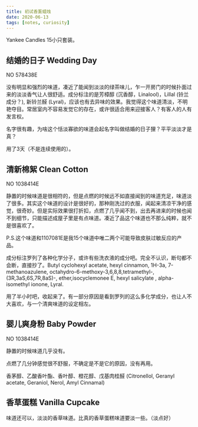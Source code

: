 ```yaml
---
title: 初试香薰蜡烛
date: 2020-06-13
tags: [notes, curiosity]
---
```




Yankee Candles 15小只套装。

## 结婚的日子 Wedding Day

NO 578438E

没有明显和强烈的味道，凑近了能闻到淡淡的绿茶味儿，乍一开房门的时候扑面过来的淡淡香气让人很舒适。成分标注的是芳樟醇 (沉香醇，Linalool)，Lillal (铃兰成分？), 新铃兰醛 (Lyral)，应该也有去异味的效果。我觉得这个味道清淡，不明艳夺目。常居室内不容易发觉它的存在，或许很适合用来迎接客人？有客人的人有发言权。

名字很有趣，为啥这个恬淡寡欲的味道会起名字叫做结婚的日子狸？平平淡淡才是真？

用了3天（不是连续使用的）。



## 清新棉絮 Clean Cotton

NO 1038414E

静置的时候味道是很相符的，但是点燃的时候远不如直接闻到的味道充足，味道淡了很多。其实这个味道的设计是很好的，那种刚洗过的衣服，闻起来清凉干净的感觉，很奇妙。但是实际效果很打折扣，点燃了几乎闻不到，出去再进来的时候也闻不到细节，只能描述成屋子里是有点味道。凑近了品这个味道也不那么纯粹，就不是很喜欢了。

P.S.这个味道和1107081E是我15个味道中唯二两个可能导致皮肤过敏反应的产品。

成分标注罗列了各种化学分子，或许有些洗衣液的成分吧。完全不认识，断句都不会断，直接抄了。Butyl cyclohexyl acetate, hexyl cinnamon, 1H-3a, 7-methanoazulene, octahydro-6-methoxy-3,6,8,8,tetramethyl-, (3R,3aS,6S,7R,8aS)-, ether,isocyclemonee E, hexyl salicylate , alpha-isomethyl ionone, Lyral.

用了半小时吧，收起来了。有一部分原因是看到罗列的这么多化学成分，也让人不大喜欢，与一个清爽味道的设定相左。



## 婴儿爽身粉 Baby Powder

NO 1038414E

静置的时候味道几乎没有。

点燃了几分钟感觉很不舒服，不确定是不是它的原因，没有再用。

香茅醇、乙酸香叶酯、香叶醇、橙花醇、戊基肉桂醛 (Citronellol, Geranyl acetate, Geraniol, Nerol, Amyl Cinnamal)



## 香草蛋糕 Vanilla Cupcake

味道还可以，淡淡的香草味道。比真的香草蛋糕味道要淡一些。（淡点好）
